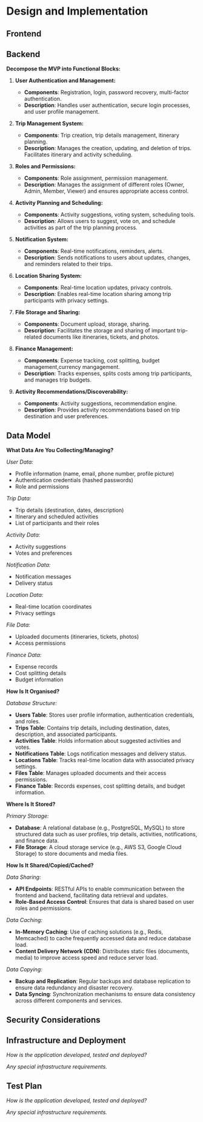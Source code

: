 # Design and Implementation

## Frontend


## Backend

**Decompose the MVP into Functional Blocks:**

1. **User Authentication and Management:**
    - **Components**: Registration, login, password recovery, multi-factor authentication.
    - **Description**: Handles user authentication, secure login processes, and user profile management.

2. **Trip Management System:**
    - **Components**: Trip creation, trip details management, itinerary planning.
    - **Description**: Manages the creation, updating, and deletion of trips. Facilitates itinerary and activity scheduling.

3. **Roles and Permissions:**
    - **Components**: Role assignment, permission management.
    - **Description**: Manages the assignment of different roles (Owner, Admin, Member, Viewer) and ensures appropriate access control.

4. **Activity Planning and Scheduling:**
    - **Components**: Activity suggestions, voting system, scheduling tools.
    - **Description**: Allows users to suggest, vote on, and schedule activities as part of the trip planning process.

5. **Notification System:**
    - **Components**: Real-time notifications, reminders, alerts.
    - **Description**: Sends notifications to users about updates, changes, and reminders related to their trips.

6. **Location Sharing System:**
    - **Components**: Real-time location updates, privacy controls.
    - **Description**: Enables real-time location sharing among trip participants with privacy settings.

7. **File Storage and Sharing:**
    - **Components**: Document upload, storage, sharing.
    - **Description**: Facilitates the storage and sharing of important trip-related documents like itineraries, tickets, and photos.

8. **Finance Management:**
    - **Components**: Expense tracking, cost splitting, budget management,currency mangagement.
    - **Description**: Tracks expenses, splits costs among trip participants, and manages trip budgets.

9. **Activity Recommendations/Discoverability:**
    - **Components**: Activity suggestions, recommendation engine.
    - **Description**: Provides activity recommendations based on trip destination and user preferences.

## Data Model

**What Data Are You Collecting/Managing?**

*User Data:*
- Profile information (name, email, phone number, profile picture)
- Authentication credentials (hashed passwords)
- Role and permissions

*Trip Data:*
- Trip details (destination, dates, description)
- Itinerary and scheduled activities
- List of participants and their roles

*Activity Data:*
- Activity suggestions
- Votes and preferences

*Notification Data:*
- Notification messages
- Delivery status

*Location Data:*
- Real-time location coordinates
- Privacy settings

*File Data:*
- Uploaded documents (itineraries, tickets, photos)
- Access permissions

*Finance Data:*
- Expense records
- Cost splitting details
- Budget information

**How Is It Organised?**

*Database Structure:*
- **Users Table**: Stores user profile information, authentication credentials, and roles.
- **Trips Table**: Contains trip details, including destination, dates, description, and associated participants.
- **Activities Table**: Holds information about suggested activities and votes.
- **Notifications Table**: Logs notification messages and delivery status.
- **Locations Table**: Tracks real-time location data with associated privacy settings.
- **Files Table**: Manages uploaded documents and their access permissions.
- **Finance Table**: Records expenses, cost splitting details, and budget information.

**Where Is It Stored?**

*Primary Storage:*
- **Database**: A relational database (e.g., PostgreSQL, MySQL) to store structured data such as user profiles, trip details, activities, notifications, and finance data.
- **File Storage**: A cloud storage service (e.g., AWS S3, Google Cloud Storage) to store documents and media files.

**How Is It Shared/Copied/Cached?**

*Data Sharing:*
- **API Endpoints**: RESTful APIs to enable communication between the frontend and backend, facilitating data retrieval and updates.
- **Role-Based Access Control**: Ensures that data is shared based on user roles and permissions.

*Data Caching:*
- **In-Memory Caching**: Use of caching solutions (e.g., Redis, Memcached) to cache frequently accessed data and reduce database load.
- **Content Delivery Network (CDN)**: Distributes static files (documents, media) to improve access speed and reduce server load.

*Data Copying:*
- **Backup and Replication**: Regular backups and database replication to ensure data redundancy and disaster recovery.
- **Data Syncing**: Synchronization mechanisms to ensure data consistency across different components and services.


## Security Considerations

## Infrastructure and Deployment

*How is the application developed, tested and deployed?*

*Any special infrastructure requirements.*

## Test Plan

*How is the application developed, tested and deployed?*

*Any special infrastructure requirements.*

